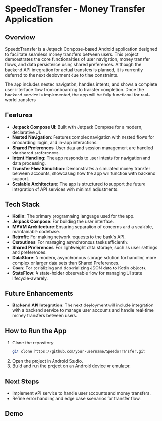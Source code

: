 # SpeedoTransfer - Money Transfer Application

## Overview
SpeedoTransfer is a Jetpack Compose-based Android application designed to facilitate seamless money transfers between users. This project demonstrates the core functionalities of user navigation, money transfer flows, and data persistence using shared preferences. Although the backend API integration for actual transfers is planned, it is currently deferred to the next deployment due to time constraints. 

The app includes nested navigation, handles intents, and shows a complete user interface flow from onboarding to transfer completion. Once the backend service is implemented, the app will be fully functional for real-world transfers.

## Features
- **Jetpack Compose UI**: Built with Jetpack Compose for a modern, declarative UI.
- **Nested Navigation**: Features complex navigation with nested flows for onboarding, login, and in-app interactions.
- **Shared Preferences**: User data and session management are handled via shared preferences.
- **Intent Handling**: The app responds to user intents for navigation and data processing.
- **Transfer Flow Simulation**: Demonstrates a simulated money transfer between accounts, showcasing how the app will function with backend support.
- **Scalable Architecture**: The app is structured to support the future integration of API services with minimal adjustments.

## Tech Stack
- **Kotlin**: The primary programming language used for the app.
- **Jetpack Compose**: For building the user interface.
- **MVVM Architecture**: Ensuring separation of concerns and a scalable, maintainable codebase.
- **Retrofit**: For making network requests to the bank's API.
- **Coroutines**: For managing asynchronous tasks efficiently.
- **Shared Preferences**: For lightweight data storage, such as user settings and preferences.
- **DataStore**: A modern, asynchronous storage solution for handling more complex or larger data sets than Shared Preferences.
- **Gson**: For serializing and deserializing JSON data to Kotlin objects.
- **StateFlow**: A state-holder observable flow for managing UI state lifecycle-awarely.


## Future Enhancements
- **Backend API Integration**: The next deployment will include integration with a backend service to manage user accounts and handle real-time money transfers between users.
  
## How to Run the App
1. Clone the repository:
    ```bash
    git clone https://github.com/your-username/SpeedoTransfer.git
    ```
2. Open the project in Android Studio.
3. Build and run the project on an Android device or emulator.

## Next Steps
- Implement API service to handle user accounts and money transfers.
- Refine error handling and edge case scenarios for transfer flow.

## Demo
  
